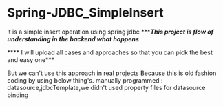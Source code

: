 # Spring-JDBC_SimpleInsert
it is a simple insert operation using spring jdbc
******This project is flow of understanding in the backend what happens***

**** I will upload all cases and approaches so that you can pick the best and easy one***

But we can't use this approach in real projects Because this is old fashion coding by using below thing's.
manually programmed : datasource,jdbcTemplate,we didn't used property files for datasource binding
